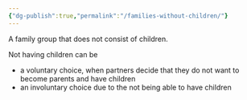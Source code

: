 ```yaml
---
{"dg-publish":true,"permalink":"/families-without-children/"}
---
```


A family group that does not consist of children. 

Not having children can be 
- a voluntary choice, when partners decide that they do not want to become parents and have children
- an involuntary choice due to the not being able to have children 
